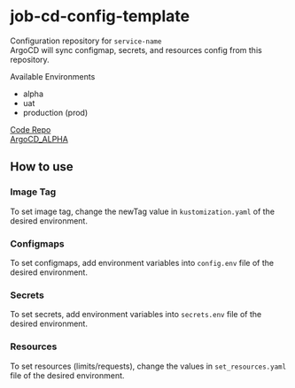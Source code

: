 # job-cd-config-template

Configuration repository for `service-name`<br>
ArgoCD will sync configmap, secrets, and resources config from this repository.

Available Environments
- alpha
- uat
- production (prod)

[Code Repo](https://github.com/project-inari/service-name)<br>
[ArgoCD_ALPHA](https://argocd-alpha.inari-th.com/applications/argocd/service-name?view=tree&resource=)<br>

## How to use
### Image Tag
To set image tag, change the newTag value in `kustomization.yaml` of the desired environment.

### Configmaps
To set configmaps, add environment variables into `config.env` file of the desired environment.

### Secrets
To set secrets, add environment variables into `secrets.env` file of the desired environment.

### Resources
To set resources (limits/requests), change the values in `set_resources.yaml` file of the desired environment.<br>
